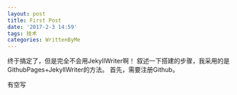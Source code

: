 ```yaml
---
layout: post
title: First Post
date: '2017-2-3 14:59'
tags: 技术
categories: WrittenByMe
---
```

终于搞定了，但是完全不会用JekyllWriter啊！
叙述一下搭建的步骤，我采用的是GithubPages+JekyllWriter的方法。
首先，需要注册Github。

有空写